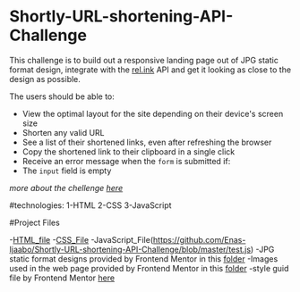 # Shortly-URL-shortening-API-Challenge

This challenge is to build out a responsive landing page out of JPG static format design, integrate with the [rel.ink](https://rel.ink) API and get it looking as close to the design as possible.

The users should be able to:

- View the optimal layout for the site depending on their device's screen size
- Shorten any valid URL
- See a list of their shortened links, even after refreshing the browser
- Copy the shortened link to their clipboard in a single click
- Receive an error message when the `form` is submitted if:
- The `input` field is empty

*more about the chellenge [here](https://github.com/Enas-Ijaabo/Shortly-URL-shortening-API-Challenge/blob/master/AboutChallenge.md)*

#technologies:
1-HTML
2-CSS
3-JavaScript

#Project Files

-[HTML_file](https://github.com/Enas-Ijaabo/Shortly-URL-shortening-API-Challenge/blob/master/index.html)
-[CSS_File](https://github.com/Enas-Ijaabo/Shortly-URL-shortening-API-Challenge/blob/master/style.css)
-JavaScript_File(https://github.com/Enas-Ijaabo/Shortly-URL-shortening-API-Challenge/blob/master/test.js)
-JPG static format designs provided by Frontend Mentor in this [folder](https://github.com/Enas-Ijaabo/Shortly-URL-shortening-API-Challenge/tree/master/design)
-Images used in the web page provided by Frontend Mentor in this [folder](https://github.com/Enas-Ijaabo/Shortly-URL-shortening-API-Challenge/tree/master/images)
-style guid file by Frontend Mentor [here](https://github.com/Enas-Ijaabo/Shortly-URL-shortening-API-Challenge/blob/master/style-guide.md)
